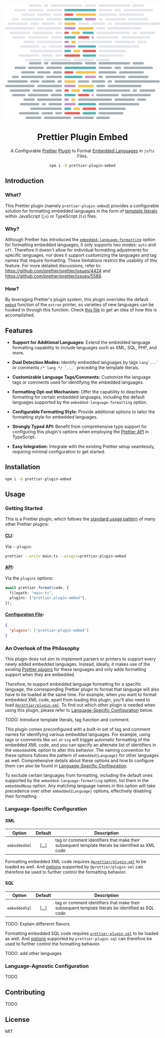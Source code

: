 <div align="center">

![prettier-plugin-embed-light](./public/prettier-plugin-embed-wide-light.svg#gh-light-mode-only)
![prettier-plugin-embed-dark](./public/prettier-plugin-embed-wide-dark.svg#gh-dark-mode-only)

# Prettier Plugin Embed

A Configurable [Prettier](https://prettier.io/) [Plugin](https://prettier.io/docs/en/plugins.html) to Format [Embedded Languages](https://prettier.io/docs/en/options.html#embedded-language-formatting) in `js`/`ts` Files.

```bash
npm i -D prettier-plugin-embed
```

</div>

## Introduction

### What?

This Prettier plugin (namely `prettier-plugin-embed`) provides a configurable solution for formatting embedded languages in the form of [template literals](https://developer.mozilla.org/docs/Web/JavaScript/Reference/Template_literals) within JavaScript (`js`) or TypeScript (`ts`) files.

### Why?

Although Prettier has introduced the [`embedded-language-formatting`](https://prettier.io/docs/en/options.html#embedded-language-formatting) option for formatting embedded languages, it only supports two modes: `auto` and `off`. Therefore it doesn't allow for individual formatting adjustments for specific languages, nor does it support customizing the languages and tag names that require formatting. These limitations restrict the usability of this feature. For more detailed discussions, refer to: https://github.com/prettier/prettier/issues/4424 and https://github.com/prettier/prettier/issues/5588.

### How?

By leveraging Prettier's plugin system, this plugin overrides the default [`embed`](https://prettier.io/docs/en/plugins#optional-embed) function of the `estree` printer, so varieties of new languages can be hooked in through this function. Check [this file](./src/printers.ts) to get an idea of how this is accomplished.

## Features

- **Support for Additional Languages:** Extend the embedded language formatting capability to include languages such as XML, SQL, PHP, and more.

- **Dual Detection Modes:** Identify embedded languages by tags `` lang`...` `` or comments `` /* lang */ `...` `` preceding the template literals.

- **Customizable Language Tags/Comments:** Customize the language tags or comments used for identifying the embedded languages.

- **Formatting Opt-out Mechanism:** Offer the capability to deactivate formatting for certain embedded languages, including the default languages supported by the `embedded-language-formatting` option.

- **Configurable Formatting Style:** Provide additional options to tailor the formatting style for embedded languages.

- **Strongly Typed API:** Benefit from comprehensive type support for configuring this plugin's options when employing the [Prettier API](https://prettier.io/docs/en/api) in TypeScript.

- **Easy Integration:** Integrate with the existing Prettier setup seamlessly, requiring minimal configuration to get started.

## Installation

```bash
npm i -D prettier-plugin-embed
```

## Usage

### Getting Started

This is a Prettier plugin, which follows the [standard usage pattern](https://prettier.io/docs/en/plugins.html#using-plugins) of many other Prettier plugins:

#### [CLI](https://prettier.io/docs/en/cli):

Via `--plugin`:

```bash
prettier --write main.ts --plugin=prettier-plugin-embed
```

#### [API](https://prettier.io/docs/en/api):

Via the `plugins` options:

```ts
await prettier.format(code, {
  filepath: "main.ts",
  plugins: ["prettier-plugin-embed"],
});
```

#### [Configuration File](https://prettier.io/docs/en/configuration):

```json
{
  "plugins": ["prettier-plugin-embed"]
}
```

### An Overlook of the Philosophy

This plugin does not aim to implement parsers or printers to support every newly added embedded languages. Instead, ideally, it makes use of the existing [Prettier plugins](https://prettier.io/docs/en/plugins.html#official-plugins) for these languages and only adds formatting support when they are embedded.

Therefore, to support embedded language formatting for a specific language, the corresponding Prettier plugin to format that language will also have to be loaded at the same time. For example, when you want to format embedded XML code, apart from loading this plugin, you'll also need to load [`@prettier/plugin-xml`](https://github.com/prettier/plugin-xml). To find out which other plugin is needed when using this plugin, please refer to [Language-Specific Configuration](#language-specific-configuration) below.

TODO: Introduce template literals, tag function and comment.

This plugin comes preconfigured with a built-in set of tag and comment names for identifying various embedded languages. For example, using tags or comments like `xml` or `svg` will trigger automatic formatting of the embedded XML code, and you can specify an alternate list of identifiers in the `embeddedXML` option to alter this behavior. The naming convention for these options follows the pattern of `embedded{Language}` for other languages as well. Comprehensive details about these options and how to configure them can also be found in [Language-Specific Configuration](#language-specific-configuration).

To exclude certain languages from formatting, including the default ones supported by the `embedded-language-formatting` option, list them in the `embeddedNoop` option. Any matching language names in this option will take precedence over other `embedded{Language}` options, effectively disabling their formatting.

### Language-Specific Configuration

#### XML

|    Option     |                Default                 | Description                                                                                       |
| :-----------: | :------------------------------------: | ------------------------------------------------------------------------------------------------- |
| `embeddedXml` | [[...]](./src/embedded/xml/options.ts) | tag or comment identifiers that make their subsequent template literals be identified as XML code |

Formatting embedded XML code requires [`@prettier/plugin-xml`](https://github.com/prettier/plugin-xml) to be loaded as well. And [options](https://github.com/prettier/plugin-xml#configuration) supported by `@prettier/plugin-xml` can therefore be used to further control the formatting behavior.

#### SQL

|    Option     |                Default                 | Description                                                                                       |
| :-----------: | :------------------------------------: | ------------------------------------------------------------------------------------------------- |
| `embeddedSql` | [[...]](./src/embedded/sql/options.ts) | tag or comment identifiers that make their subsequent template literals be identified as SQL code |

TODO: Explain differernt flavors.

Formatting embedded SQL code requires [`prettier-plugin-sql`](https://github.com/un-ts/prettier/tree/master/packages/sql#readme) to be loaded as well. And [options](https://github.com/un-ts/prettier/tree/master/packages/sql#parser-options) supported by `prettier-plugin-sql` can therefore be used to further control the formatting behavior.

TODO: add other languages

### Language-Agnostic Configuration

TODO

## Contributing

TODO

## License

MIT
